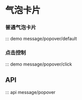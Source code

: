 # 气泡卡片

### 普通气泡卡片

::: demo message/popover/default

### 点击控制

::: demo message/popover/click

## API

::: api message/popover
